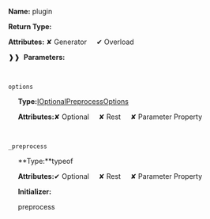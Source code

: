 **Name:** plugin

**Return Type:**

**Attributes:** ✘ Generator&nbsp;&nbsp;&nbsp;&nbsp;&nbsp;✔ Overload

❱❱&nbsp;&nbsp;**Parameters:**

&nbsp;&nbsp;&nbsp;&nbsp;&nbsp;
```
options
```

&nbsp;&nbsp;&nbsp;&nbsp;&nbsp;**Type:**[IOptionalPreprocessOptions](https://gitbook-18.gitbook.io/au//plugin-conventions/options/interfaces/ioptionalpreprocessoptions)

&nbsp;&nbsp;&nbsp;&nbsp;&nbsp;**Attributes:**✘ Optional&nbsp;&nbsp;&nbsp;&nbsp;&nbsp;✘ Rest&nbsp;&nbsp;&nbsp;&nbsp;&nbsp;✘ Parameter Property

&nbsp;&nbsp;&nbsp;&nbsp;&nbsp;
```
_preprocess
```

&nbsp;&nbsp;&nbsp;&nbsp;&nbsp;**Type:**typeof

&nbsp;&nbsp;&nbsp;&nbsp;&nbsp;**Attributes:**✔ Optional&nbsp;&nbsp;&nbsp;&nbsp;&nbsp;✘ Rest&nbsp;&nbsp;&nbsp;&nbsp;&nbsp;✘ Parameter Property

&nbsp;&nbsp;&nbsp;&nbsp;&nbsp;**Initializer:**

&nbsp;&nbsp;&nbsp;&nbsp;&nbsp;preprocess

